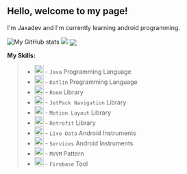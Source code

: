 ## Hello, welcome to my page! 

I'm Jaxadev and I'm currently learning android programming.


![My GitHub stats](https://github-readme-stats.vercel.app/api?username=mannonov&show_icons=true&theme=dracula)
<img src="https://github-readme-streak-stats.herokuapp.com/?user=mannonov&theme=dracula">
<a href="https://github.com/jenyasubbotina">
  <img align="center" src="https://github-readme-stats.vercel.app/api/wakatime?username=jenyasubbotina&layout=compact&theme=darcula" />
</a>

**My Skills:**
>* <img src="https://www.shareicon.net/data/2015/09/17/102407_java_512x512.png" alt="Java" width="21px" height="21px"> - `Java` Programming Language
>* <img src="https://play-lh.googleusercontent.com/Y3XERZOcEsTkleD7rZgH3aiIDH8iPNlQsGJKI82gCf7LF-cZQ_02YFlW3AlyUSmU-iQ" alt="Kotlin" width="21px" height="21px"> - `Kotlin` Programming Language
>* <img src="https://raw.githubusercontent.com/irontec/android-room-example/master/logo.png" alt="Room" width="21px" height="21px"> - `Room` Library
>* <img src="https://barcelona.wordcamp.org/2018/files/2017/08/new-jetpack-logo.png?w=640" alt="JetPack Navigation" width="21px" height="21px"> - `JetPack Navigation` Library
>* <img src="https://camo.githubusercontent.com/0faaaa923baffb8d7a1e2816e73a9f257cf5411072819859937a97e5a04c777a/687474703a2f2f6d6f74696f6e2d6c61796f75742e636f6d2f696d672f6c6f676f2e706e67" alt="Motion Layout" width="21px" height="21px"> - `Motion Layout` Library
>* <img src="https://futurestud.io/images/futurestudio-logo-transparent.png" alt="Retrofit" width="21px" height="21px"> - `Retrofit` Library
>* <img src="https://img-cdn.tnwcdn.com/image?url=https%3A%2F%2Fpbs.twimg.com%2Fprofile_images%2F971077630177951744%2FP8NdyDDZ.jpg&signature=9e6ba15e3efb3f4d22ca13dbdff6afaa" alt="Live Data" width="21px" height="21px"> - `Live Data` Android Instruments
>* <img src="https://freepngimg.com/thumb/android/58546-google-mobile-app-application-studio-android-software.png" alt="Services" width="21px" height="21px"> - `Services` Android Instruments
>* <img src="https://raw.githubusercontent.com/irontec/android-mvvm-example/master/logo.png" alt="MVVM" width="21px" height="21px"> - `MVVM` Pattern
>* <img src="https://cdn4.iconfinder.com/data/icons/google-i-o-2016/512/google_firebase-2-512.png" alt="Firebase" width="21px" height="21px"> - `Firebase` Tool
